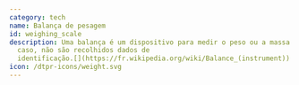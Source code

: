 ```yaml
---
category: tech
name: Balança de pesagem
id: weighing_scale
description: Uma balança é um dispositivo para medir o peso ou a massa. Neste
  caso, não são recolhidos dados de
  identificação.[](https://fr.wikipedia.org/wiki/Balance_(instrument))
icon: /dtpr-icons/weight.svg
---
```

